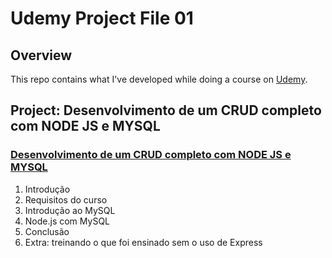 # Udemy Project File 01

## Overview
This repo contains what I've developed while doing a course on [Udemy](https://www.udemy.com/).

## Project: Desenvolvimento de um CRUD completo com NODE JS e MYSQL
### [Desenvolvimento de um CRUD completo com NODE JS e MYSQL](https://www.udemy.com/course/desenvolvimento-de-um-crud-completo-com-node-js-e-mysql/)
1. Introdução
2. Requisitos do curso
3. Introdução ao MySQL
4. Node.js com MySQL
5. Conclusão
6. Extra: treinando o que foi ensinado sem o uso de Express
